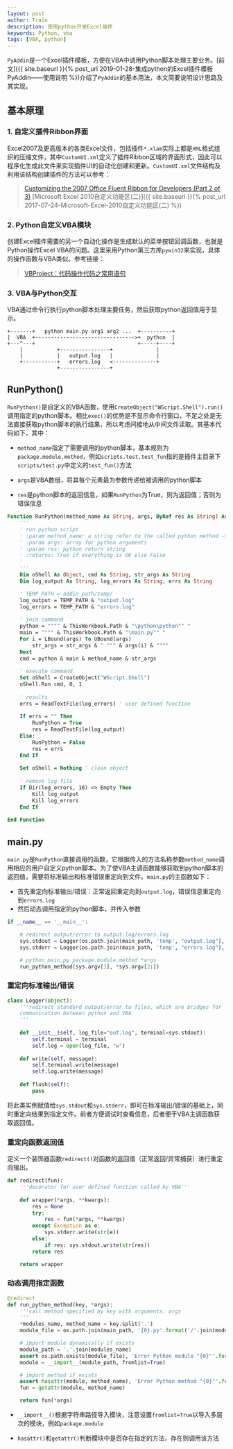 ```yaml
---
layout: post
author: Train
description: 使用python开发Excel插件
keywords: Python, vba
tags: [VBA, python]
---
```


`PyAddin`是一个Excel插件模板，方便在VBA中调用Python脚本处理主要业务。[前文]({{ site.baseurl }}{% post_url 2019-01-28-集成python的Excel插件模板PyAddin——使用说明 %})介绍了`PyAddin`的基本用法，本文简要说明设计思路及其实现。

## 基本原理

### 1. 自定义插件Ribbon界面

Excel2007及更高版本的各类Excel文件，包括插件`*.xlam`实际上都是`XML`格式组织的压缩文件，其中`CustomUI.xml`定义了插件Ribbon区域的界面形式，因此可以程序化生成此文件来实现插件UI的自动化创建和更新。`CustomUI.xml`文件结构及利用该结构创建插件的方法可以参考：

> [Customizing the 2007 Office Fluent Ribbon for Developers (Part 2 of 3)](https://msdn.microsoft.com/en-us/library/aa338199(v=office.12).aspx)
> [Microsoft Excel 2010自定义功能区(二)]({{ site.baseurl }}{% post_url 2017-07-24-Microsoft-Excel-2010自定义功能区(二) %})

### 2. Python自定义VBA模块

创建Excel插件需要的另一个自动化操作是生成默认的菜单按钮回调函数，也就是Python操作Excel VBA的问题。这里采用Python第三方库`pywin32`来实现，具体的操作函数与VBA类似。参考链接：

> [VBProject：代码操作代码之常用语句](https://blog.csdn.net/fenghome/article/details/10373393)


### 3. VBA与Python交互

VBA通过命令行执行python脚本处理主要任务，然后获取python返回值用于显示。

```
+-------+   python main.py arg1 arg2 ...  +----------+
|  VBA  +-------------------------------->+  python  |
+---^---+                                 +-----+----+
    |           +----------------+              |
    |           |   output.log   |              |
    +-----------+   errors.log   <--------------+
                +----------------+
```


## RunPython()

`RunPython()`是自定义的VBA函数，使用`CreateObject("WScript.Shell").run()`调用指定的python脚本。相比`exec()`的优势是不显示命令行窗口，不足之处是无法直接获取python脚本的执行结果，所以考虑间接地从中间文件读取。其基本代码如下，其中：

- `method_name`指定了需要调用的python脚本，基本规则为`package.module.method`，例如`scripts.test.test_fun`指的是插件主目录下`scripts/test.py`中定义的`test_fun()`方法

- `args`是VBA数组，将其每个元素最为参数传递给被调用的python脚本

- `res`是python脚本的返回信息，如果`RunPython`为True，则为返回值；否则为错误信息

```vb
Function RunPython(method_name As String, args, ByRef res As String) As Boolean
    '''
    ' run python script
    ' :param method_name: a string refer to the called python method -> package.module.method
    ' :param args: array for python arguments
    ' :param res: python return string
    ' :returns: True if everything is OK else False
    '
    '''
    Dim oShell As Object, cmd As String, str_args As String
    Dim log_output As String, log_errors As String, errs As String

    ' TEMP_PATH = addin_path/temp/    
    log_output = TEMP_PATH & "output.log"
    log_errors = TEMP_PATH & "errors.log"
    
    ' join command
    python = """" & ThisWorkbook.Path & "\python\python"" "
    main = """" & ThisWorkbook.Path & "\main.py"" "
    For i = LBound(args) To UBound(args)
        str_args = str_args & " """ & args(i) & """"
    Next
    cmd = python & main & method_name & str_args
    
    ' execute command
    Set oShell = CreateObject("WScript.Shell")
    oShell.Run cmd, 0, 1
    
    ' results
    errs = ReadTextFile(log_errors) ' user defined function
    
    If errs = "" Then
        RunPython = True
        res = ReadTextFile(log_output)
    Else:
        RunPython = False
        res = errs
    End If
    
    Set oShell = Nothing ' clean object
    
    ' remove log file
    If Dir(log_errors, 16) <> Empty Then
        Kill log_output
        Kill log_errors
    End If
    
End Function
```

## main.py

`main.py`是`RunPython`直接调用的函数，它根据传入的方法名称参数`method_name`调用相应的用户自定义python脚本。为了使VBA主调函数能够获取到python脚本的返回值，需要将标准输出和标准错误重定向到文件。`main.py`的主函数如下： 

- 首先重定向标准输出/错误：正常返回重定向到`output.log`，错误信息重定向到`errors.log`
- 然后动态调用指定的python脚本，并传入参数

```python
if __name__ == '__main__':

	# redirect output/error to output.log/errors.log
	sys.stdout = Logger(os.path.join(main_path, 'temp', "output.log"), sys.stdout)
	sys.stderr = Logger(os.path.join(main_path, 'temp', "errors.log"), sys.stderr)

	# python main.py package.module.method *args
	run_python_method(sys.argv[1], *sys.argv[2:])
```

### 重定向标准输出/错误

```python
class Logger(object):
    '''redirect standard output/error to files, which are bridges for
    communication between python and VBA
    '''
     
    def __init__(self, log_file="out.log", terminal=sys.stdout):
        self.terminal = terminal
        self.log = open(log_file, "w")
 
    def write(self, message):
        self.terminal.write(message)
        self.log.write(message)
 
    def flush(self):
        pass
```

将此类实例赋值给`sys.stdout`和`sys.stderr`，即可在标准输出/错误的基础上，同时重定向结果到指定文件。前者方便调试时查看信息，后者便于VBA主调函数获取返回值。

### 重定向函数返回值

定义一个装饰器函数`redirect()`对函数的返回值（正常返回/异常捕获）进行重定向输出。

```python
def redirect(fun):
    '''decorator for user defined function called by VBA'''
    
    def wrapper(*args, **kwargs):
        res = None
        try:
            res = fun(*args, **kwargs)
        except Exception as e:
            sys.stderr.write(str(e))
        else:
            if res: sys.stdout.write(str(res))
        return res

    return wrapper
```

### 动态调用指定函数

```python
@redirect
def run_python_method(key, *args):
	'''call method specified by key with arguments: args
	'''
	*modules_name, method_name = key.split('.')
	module_file = os.path.join(main_path, '{0}.py'.format('/'.join(modules_name)))

	# import module dynamically if exists
	module_path = '.'.join(modules_name)
	assert os.path.exists(module_file), 'Error Python module "{0}"'.format(module_path)
	module = __import__(module_path, fromlist=True)

	# import method if exists
	assert hasattr(module, method_name), 'Error Python method "{0}"'.format(method_name)
	fun = getattr(module, method_name)

	return fun(*args)
```

- `__import__()`根据字符串路径导入模块，注意设置`fromlist=True`以导入多层次的模块，例如`package.module`

- `hasattr()`和`getattr()`判断模块中是否存在指定的方法，存在则调用该方法


